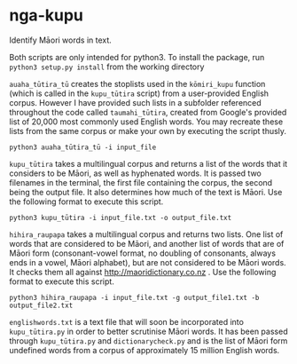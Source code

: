 # nga-kupu
Identify Māori words in text.

Both scripts are only intended for python3.
To install the package, run `python3 setup.py install` from the working directory

`auaha_tūtira_tū` creates the stoplists used in the `kōmiri_kupu` function (which is called in the `kupu_tūtira` script) from a user-provided English corpus. However I have provided such lists in a subfolder referenced throughout the code called `taumahi_tūtira`, created from Google's provided list of 20,000 most commonly used English words. You may recreate these lists from the same corpus or make your own by executing the script thusly.

`python3 auaha_tūtira_tū -i input_file`

`kupu_tūtira` takes a multilingual corpus and returns a list of the words that it considers to be Māori, as well as hyphenated words. It is passed two filenames in the terminal, the first file containing the corpus, the second being the output file. It also determines how much of the text is Māori. Use the following format to execute this script.

`python3 kupu_tūtira -i input_file.txt -o output_file.txt`

`hihira_raupapa` takes a multilingual corpus and returns two lists. One list of words that are considered to be Māori, and another list of words that are of Māori form (consonant-vowel format, no doubling of consonants, always ends in a vowel, Māori alphabet), but are not considered to be Māori words. It checks them all against http://maoridictionary.co.nz . Use the following format to execute this script.

`python3 hihira_raupapa -i input_file.txt -g output_file1.txt -b output_file2.txt`

`englishwords.txt` is a text file that will soon be incorporated into `kupu_tūtira.py` in order to better scrutinise Māori words. It has been passed through `kupu_tūtira.py` and `dictionarycheck.py` and is the list of Māori form undefined words from a corpus of approximately 15 million English words.
